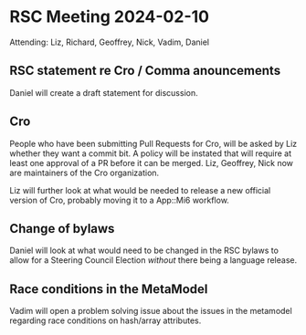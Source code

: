 # RSC Meeting 2024-02-10

Attending: Liz, Richard, Geoffrey, Nick, Vadim, Daniel

## RSC statement re Cro / Comma anouncements

Daniel will create a draft statement for discussion.

## Cro

People who have been submitting Pull Requests for Cro, will be asked
by Liz whether they want a commit bit.  A policy will be instated that
will require at least one approval of a PR before it can be merged.
Liz, Geoffrey, Nick now are maintainers of the Cro organization.

Liz will further look at what would be needed to release a new official
version of Cro, probably moving it to a App::Mi6 workflow.

## Change of bylaws

Daniel will look at what would need to be changed in the RSC bylaws
to allow for a Steering Council Election *without* there being a
language release.

## Race conditions in the MetaModel

Vadim will open a problem solving issue about the issues in the
metamodel regarding race conditions on hash/array attributes.
